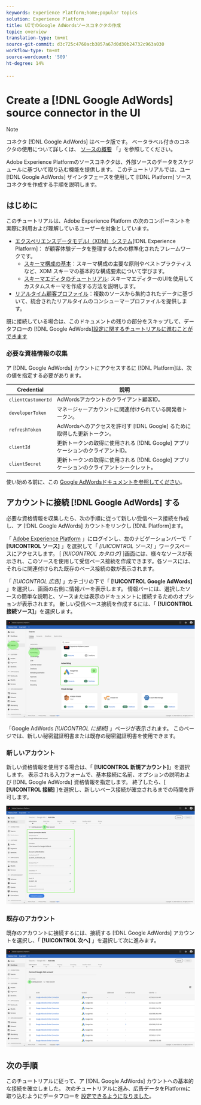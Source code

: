 ```yaml
---
keywords: Experience Platform;home;popular topics
solution: Experience Platform
title: UIでのGoogle AdWordsソースコネクタの作成
topic: overview
translation-type: tm+mt
source-git-commit: d3c725c4760acb3857a67d0d30b24732c963a030
workflow-type: tm+mt
source-wordcount: '509'
ht-degree: 14%

---
```



# Create a [!DNL Google AdWords] source connector in the UI

>[!NOTE]
>コネクタ [!DNL Google AdWords] はベータ版です。 ベータラベル付きのコネクタの使用について詳しくは、 [ソースの概要](../../../../home.md#terms-and-conditions) 「」を参照してください。

Adobe Experience Platformのソースコネクタは、外部ソースのデータをスケジュールに基づいて取り込む機能を提供します。 このチュートリアルでは、ユー [!DNL Google AdWords] ザインタフェースを使用して [!DNL Platform] ソースコネクタを作成する手順を説明します。

## はじめに

このチュートリアルは、Adobe Experience Platform の次のコンポーネントを実際に利用および理解しているユーザーを対象としています。

* [エクスペリエンスデータモデルl（XDM）システム](../../../../../xdm/home.md)[!DNL Experience Platform]： が顧客体験データを整理するための標準化されたフレームワークです。
   * [スキーマ構成の基本](../../../../../xdm/schema/composition.md)：スキーマ構成の主要な原則やベストプラクティスなど、XDM スキーマの基本的な構成要素について学びます。
   * [スキーマエディタのチュートリアル](../../../../../xdm/tutorials/create-schema-ui.md): スキーマエディターのUIを使用してカスタムスキーマを作成する方法を説明します。
* [リアルタイム顧客プロファイル](../../../../../profile/home.md)：複数のソースから集約されたデータに基づいて、統合されたリアルタイムのコンシューマープロファイルを提供します。

既に接続している場合は、このドキュメントの残りの部分をスキップして、データフローの [!DNL Google AdWords][設定に関するチュートリアルに進むことができます](../../dataflow/payments.md)

### 必要な資格情報の収集

ア [!DNL Google AdWords] カウントにアクセスするに [!DNL Platform]は、次の値を指定する必要があります。

| Credential | 説明 |
| ---------- | ----------- |
| `clientCustomerId` | AdWordsアカウントのクライアント顧客ID。 |
| `developerToken` | マネージャーアカウントに関連付けられている開発者トークン。 |
| `refreshToken` | AdWordsへのアクセスを許可す [!DNL Google] るために取得した更新トークン。 |
| `clientId` | 更新トークンの取得に使用される [!DNL Google] アプリケーションのクライアントID。 |
| `clientSecret` | 更新トークンの取得に使用される [!DNL Google] アプリケーションのクライアントシークレット。 |

使い始める前に、この [Google AdWordsドキュメントを参照してください](https://developers.google.com/adwords/api/docs/guides/authentication)。

## アカウントに接続 [!DNL Google AdWords] する

必要な資格情報を収集したら、次の手順に従って新しい受信ベース接続を作成し、ア [!DNL Google AdWords] カウントをリンクし [!DNL Platform]ます。

「 [Adobe Experience Platform](https://platform.adobe.com) 」にログインし、左のナビゲーションバーで「 **[!UICONTROL ソース]** 」を選択して「 *[!UICONTROL ソース]* 」ワークスペースにアクセスします。 [ *[!UICONTROL カタログ]* ]画面には、様々なソースが表示され、このソースを使用して受信ベース接続を作成できます。各ソースには、それらに関連付けられた既存のベース接続の数が表示されます。

「 *[!UICONTROL 広告]* 」カテゴリの下で「 **[!UICONTROL Google AdWords]** 」を選択し、画面の右側に情報バーを表示します。 情報バーには、選択したソースの簡単な説明と、ソースまたは表示のドキュメントに接続するためのオプションが表示されます。 新しい受信ベース接続を作成するには、「 **[!UICONTROL 接続ソース]**」を選択します。

![カタログ](../../../../images/tutorials/create/ads/catalog.png)

「Google AdWords *[!UICONTROL に接続]* 」ページが表示されます。 このページでは、新しい秘密鍵証明書または既存の秘密鍵証明書を使用できます。

### 新しいアカウント

新しい資格情報を使用する場合は、「 **[!UICONTROL 新規アカウント]**」を選択します。 表示される入力フォームで、基本接続に名前、オプションの説明および [!DNL Google AdWords] 資格情報を指定します。 終了したら、[ **[!UICONTROL 接続]** ]を選択し、新しいベース接続が確立されるまでの時間を許可します。

![connect](../../../../images/tutorials/create/ads/connect.png)

### 既存のアカウント

既存のアカウントに接続するには、接続する [!DNL Google AdWords] アカウントを選択し、「 **[!UICONTROL 次へ]** 」を選択して次に進みます。

![既存の](../../../../images/tutorials/create/ads/existing.png)

## 次の手順

このチュートリアルに従って、ア [!DNL Google AdWords] カウントへの基本的な接続を確立しました。 次のチュートリアルに進み、広告データをPlatformに取り込むようにデータフローを [設定できるようになりました](../../dataflow/advertising.md)。